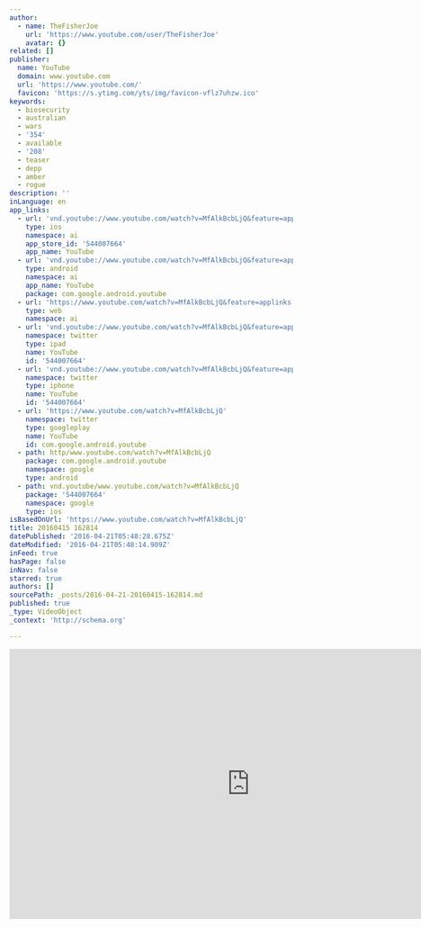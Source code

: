 ```yaml
---
author:
  - name: TheFisherJoe
    url: 'https://www.youtube.com/user/TheFisherJoe'
    avatar: {}
related: []
publisher:
  name: YouTube
  domain: www.youtube.com
  url: 'https://www.youtube.com/'
  favicon: 'https://s.ytimg.com/yts/img/favicon-vflz7uhzw.ico'
keywords:
  - biosecurity
  - australian
  - wars
  - '354'
  - available
  - '208'
  - teaser
  - depp
  - amber
  - rogue
description: ''
inLanguage: en
app_links:
  - url: 'vnd.youtube://www.youtube.com/watch?v=MfAlkBcbLjQ&feature=applinks'
    type: ios
    namespace: ai
    app_store_id: '544007664'
    app_name: YouTube
  - url: 'vnd.youtube://www.youtube.com/watch?v=MfAlkBcbLjQ&feature=applinks'
    type: android
    namespace: ai
    app_name: YouTube
    package: com.google.android.youtube
  - url: 'https://www.youtube.com/watch?v=MfAlkBcbLjQ&feature=applinks'
    type: web
    namespace: ai
  - url: 'vnd.youtube://www.youtube.com/watch?v=MfAlkBcbLjQ&feature=applinks'
    namespace: twitter
    type: ipad
    name: YouTube
    id: '544007664'
  - url: 'vnd.youtube://www.youtube.com/watch?v=MfAlkBcbLjQ&feature=applinks'
    namespace: twitter
    type: iphone
    name: YouTube
    id: '544007664'
  - url: 'https://www.youtube.com/watch?v=MfAlkBcbLjQ'
    namespace: twitter
    type: googleplay
    name: YouTube
    id: com.google.android.youtube
  - path: http/www.youtube.com/watch?v=MfAlkBcbLjQ
    package: com.google.android.youtube
    namespace: google
    type: android
  - path: vnd.youtube/www.youtube.com/watch?v=MfAlkBcbLjQ
    package: '544007664'
    namespace: google
    type: ios
isBasedOnUrl: 'https://www.youtube.com/watch?v=MfAlkBcbLjQ'
title: 20160415 162814
datePublished: '2016-04-21T05:48:28.675Z'
dateModified: '2016-04-21T05:48:14.909Z'
inFeed: true
hasPage: false
inNav: false
starred: true
authors: []
sourcePath: _posts/2016-04-21-20160415-162814.md
published: true
_type: VideoObject
_context: 'http://schema.org'

---
```

<iframe src="https://cdn.embedly.com/widgets/media.html?src=https%3A%2F%2Fwww.youtube.com%2Fembed%2FMfAlkBcbLjQ%3Ffeature%3Doembed&amp;url=https%3A%2F%2Fwww.youtube.com%2Fwatch%3Fv%3DMfAlkBcbLjQ&amp;image=https%3A%2F%2Fi.ytimg.com%2Fvi%2FMfAlkBcbLjQ%2Fhqdefault.jpg&amp;key=b7d04c9b404c499eba89ee7072e1c4f7&amp;type=text%2Fhtml&amp;schema=youtube" width="854" height="480" scrolling="no" frameborder="0" allowfullscreen="" style=""></iframe>